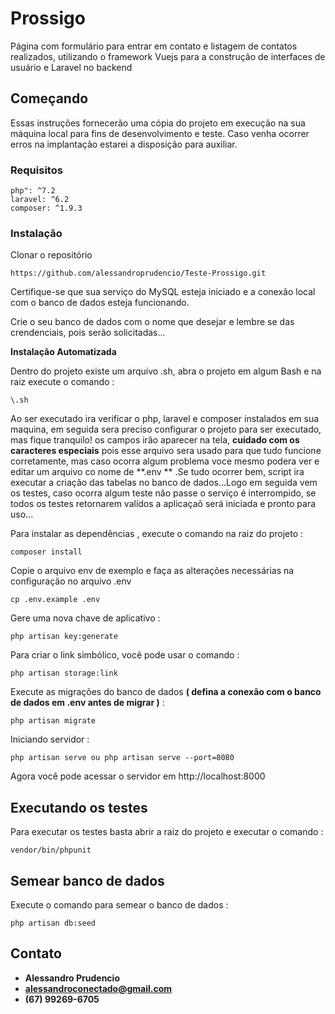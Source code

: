 #  Prossigo

Página com formulário para entrar em contato e listagem de contatos realizados, utilizando o framework Vuejs para a construção de interfaces de usuário e Laravel no backend

## Começando

Essas instruções fornecerão uma cópia do projeto em execução na sua máquina local para fins de desenvolvimento e teste. Caso venha ocorrer erros na implantação estarei a disposição para auxiliar.

### Requisitos

```
php": ^7.2
laravel: ^6.2
composer: ^1.9.3
```


### Instalação


Clonar o repositório
```
https://github.com/alessandroprudencio/Teste-Prossigo.git
```


Certifique-se que sua  serviço do MySQL  esteja iniciado e a conexão local com o banco de dados esteja funcionando.

Crie o seu banco de dados com o nome que desejar e lembre se das crendenciais, pois serão solicitadas...


**Instalação Automatizada**

Dentro do projeto existe um arquivo .sh, abra o projeto em algum Bash e na raiz execute o comando :
```
\.sh
```
Ao ser executado ira  verificar o php, laravel e composer instalados em sua maquina, em seguida sera preciso configurar o projeto para ser executado, mas fique tranquilo! os campos irão aparecer na tela, **cuidado com os caracteres especiais** pois esse arquivo sera usado para que tudo funcione corretamente, mas caso ocorra algum problema voce mesmo podera ver e editar um arquivo co nome de **.env ** .Se tudo ocorrer bem, script ira executar a criação das tabelas no banco de dados...Logo em seguida vem os testes, caso ocorra algum teste não passe  o serviço é interrompido, se todos os testes retornarem valídos a aplicaçaõ será iniciada e pronto para uso...



Para instalar as dependências , execute o comando na raiz do projeto : 

```
composer install
```

Copie o arquivo env de exemplo e faça as alterações necessárias na configuração no arquivo .env

```
cp .env.example .env
```

Gere uma nova chave de aplicativo :

```
php artisan key:generate
```

Para criar o link simbólico, você pode usar o comando :

```
php artisan storage:link
```


Execute as migrações do banco de dados **( defina a conexão com o banco de dados em .env antes de migrar )** :

```
php artisan migrate
``` 

Iniciando  servidor :

```
php artisan serve ou php artisan serve --port=8080
```

Agora você pode acessar o servidor em http://localhost:8000


## Executando os testes

Para executar os testes basta abrir a raiz do projeto e executar o comando :
```
vendor/bin/phpunit
```

## Semear banco de dados

Execute o comando para semear o banco de dados :

```
php artisan db:seed
```


## Contato

* **Alessandro Prudencio** 
* **alessandroconectado@gmail.com** 
* **(67) 99269-6705** 

